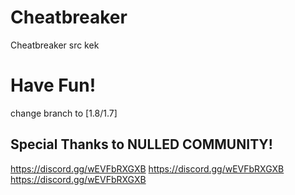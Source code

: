 # Cheatbreaker
Cheatbreaker src kek

# Have Fun!

change branch to <version> [1.8/1.7]


## Special Thanks to NULLED COMMUNITY!

https://discord.gg/wEVFbRXGXB
https://discord.gg/wEVFbRXGXB
https://discord.gg/wEVFbRXGXB

